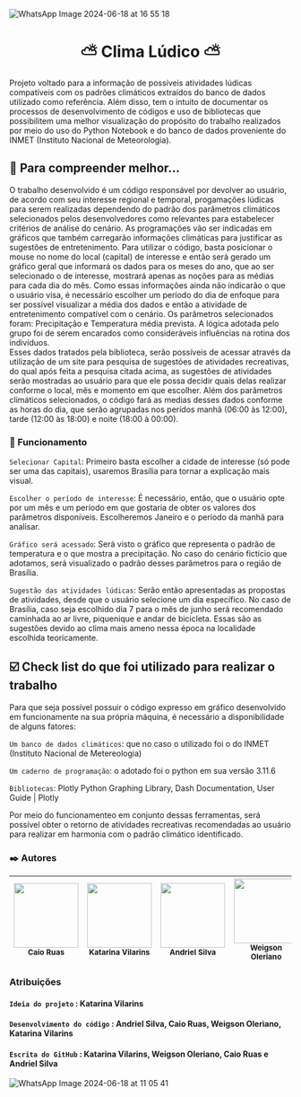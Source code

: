 
![WhatsApp Image 2024-06-18 at 16 55 18](https://github.com/Andriel24044/ClimaLudico/assets/172425306/1545302a-8d66-4a75-b4b2-434a9cfe1ac0)


# <h1 align="center"> ⛅ Clima Lúdico ⛅ </h1>
Projeto voltado para a informação de possíveis atividades lúdicas compatíveis com os padrões climáticos extraídos do banco de dados utilizado como referência. Além disso, tem o intuito de documentar os processos de desenvolvimento de códigos e uso de bibliotecas que possibilitem uma melhor visualização do propósito do trabalho realizados por meio do uso do Python Notebook e do banco de dados proveniente do INMET (Instituto Nacional de Meteorologia).
 
 
## 📖 Para compreender melhor...
 
   O trabalho desenvolvido é um código responsável por devolver ao usuário, de acordo com seu interesse regional e temporal, progamações lúdicas para serem realizadas dependendo do padrão dos parâmetros climáticos selecionados pelos desenvolvedores como relevantes para estabelecer critérios de análise do cenário. As programações vão ser indicadas em gráficos que também carregarão informações climáticas para justificar as sugestões de entretenimento.
   Para utilizar o código, basta posicionar o mouse no nome do local (capital) de interesse e então será gerado um gráfico geral que informará os dados para os meses do ano, que ao ser selecionado o de interesse, mostrará apenas as noções para as médias para cada dia do mês. Como essas informações ainda não indicarão o que o usuário visa, é necessário escolher um período do dia de enfoque para ser possível visualizar a média dos dados e então a atividade de entretenimento compatível com o cenário.
   Os parâmetros selecionados foram: Precipitação e Temperatura média prevista. A lógica adotada pelo grupo foi de serem encarados como consideráveis influências na rotina dos indivíduos.  
   Esses dados tratados pela biblioteca, serão possíveis de acessar através da utilização de um site para pesquisa de sugestões de atividades recreativas, do qual após feita a pesquisa citada acima, as sugestôes de atividades serão mostradas ao usuário para que ele possa decidir quais delas realizar conforme o local, mês e momento em que escolher. Além dos parâmetros climáticos selecionados, o código fará as medias desses dados conforme as horas do dia, que serão agrupadas nos perídos manhã (06:00 às 12:00), tarde (12:00 às 18:00) e noite (18:00 à 00:00).
  
 
### 🧰 Funcionamento

 `Selecionar Capital`: Primeiro basta escolher a cidade de interesse (só pode ser uma das capitais), usaremos Brasília para tornar a explicação mais visual.

 `Escolher o período de interesse`: É necessário, então, que o usuário opte por um mês e um período em que gostaria de obter os valores dos parâmetros disponíveis. Escolheremos Janeiro e o período da manhã para analisar.

 `Gráfico será acessado`: Será visto o gráfico que representa o padrão de temperatura e o que mostra a precipitação. No caso do cenário fictício que adotamos, será visualizado o padrão desses parâmetros para o região de Brasília.

 `Sugestão das atividades lúdicas`: Serâo então apresentadas as propostas de atividades, desde que o usuário selecione um dia específico. No caso de Brasília, caso seja escolhido dia 7 para o mês de junho será recomendado caminhada ao ar livre, piquenique e andar de bicicleta. Essas são as sugestões devido ao clima mais ameno nessa época na localidade escolhida teoricamente.

 ## ☑️ Check list do que foi utilizado para realizar o trabalho
 
Para que seja possível possuir o código expresso em gráfico desenvolvido em funcionamente na sua própria máquina, é necessário a disponibilidade de alguns fatores:

`Um banco de dados climáticos`: que no caso o utilizado foi o do INMET (Instituto Nacional de Metereologia)

`Um caderno de programação`:  o adotado foi o python em sua versão 3.11.6

`Bibliotecas`: Plotly Python Graphing Library, Dash Documentation, User Guide | Plotly




Por meio do funcionamenteo em conjunto dessas ferramentas, será possível obter o retorno de atividades recreativas recomendadas ao usuário para realizar em harmonia com o padrão climático identificado.

### ✒️ Autores

| <img loading="lazy" src="https://avatars.githubusercontent.com/CaioRuas24010" width=115><br> <sub>Caio Ruas </sub>|  <img loading="lazy" src="https://avatars.githubusercontent.com/KatarinaVilarins" width=115><br><sub>Katarina Vilarins</sub> |  <img loading="lazy" src="https://avatars.githubusercontent.com/Andriel24044" width=115><br><sub>Andriel Silva</sub> | <img loading="lazy" src="https://avatars.githubusercontent.com/Weigson" width=115><br><sub>Weigson Oleriano</sub> |
| :---: | :---: | :---: | :---: |


### Atribuições
#### `Ideia do projeto` : Katarina Vilarins
#### `Desenvolvimento do código` : Andriel Silva, Caio Ruas, Weigson Oleriano, Katarina Vilarins
#### `Escrita do GitHub` : Katarina Vilarins, Weigson Oleriano, Caio Ruas e Andriel Silva

 ![WhatsApp Image 2024-06-18 at 11 05 41](https://github.com/Andriel24044/ClimaLudico/assets/172425306/575b8f88-beba-4392-96d9-fe52a58799ff)
 
